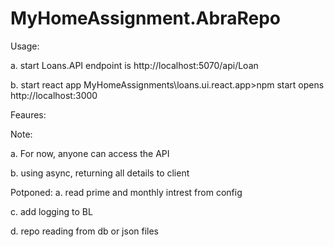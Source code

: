 # MyHomeAssignment.AbraRepo


Usage:

a. start Loans.API
   endpoint is http://localhost:5070/api/Loan

b. start react app
   MyHomeAssignments\loans.ui.react.app>npm start
   opens  http://localhost:3000

Feaures:

Note: 

a. For now, anyone can access the API

b. using async, returning all details to client


Potponed: 
a. read prime and monthly intrest from config

c. add logging to BL 

d. repo reading from db or json files

